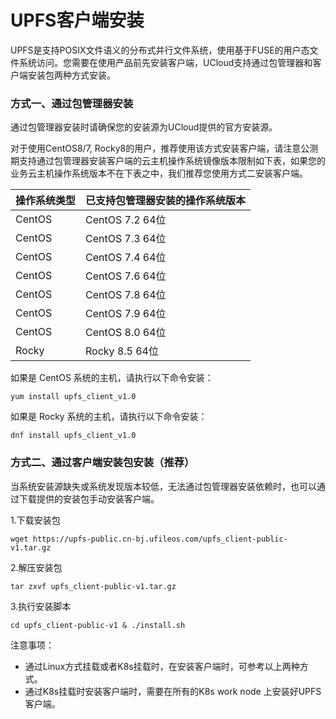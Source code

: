 # UPFS客户端安装


UPFS是支持POSIX文件语义的分布式并行文件系统，使用基于FUSE的用户态文件系统访问。您需要在使用产品前先安装客户端，UCloud支持通过包管理器和客户端安装包两种方式安装。

### 方式一、通过包管理器安装

通过包管理器安装时请确保您的安装源为UCloud提供的官方安装源。

对于使用CentOS8/7, Rocky8的用户，推荐使用该方式安装客户端，请注意公测期支持通过包管理器安装客户端的云主机操作系统镜像版本限制如下表，如果您的业务云主机操作系统版本不在下表之中，我们推荐您使用方式二安装客户端。

| 操作系统类型 | 已支持包管理器安装的操作系统版本 |        
|--------|------------------|
| CentOS | CentOS 7.2 64位   |
| CentOS | CentOS 7.3 64位   |
| CentOS | CentOS 7.4 64位   |
| CentOS | CentOS 7.6 64位   |
| CentOS | CentOS 7.8 64位   |
| CentOS | CentOS 7.9 64位   |
| CentOS | CentOS 8.0 64位   |
| Rocky| Rocky 8.5 64位    |

如果是 CentOS 系统的主机，请执行以下命令安装：

```shell
yum install upfs_client_v1.0
```

如果是 Rocky 系统的主机，请执行以下命令安装：

```shell
dnf install upfs_client_v1.0
```

### 方式二、通过客户端安装包安装（推荐）

当系统安装源缺失或系统发现版本较低，无法通过包管理器安装依赖时，也可以通过下载提供的安装包手动安装客户端。

1.下载安装包

```shell
wget https://upfs-public.cn-bj.ufileos.com/upfs_client-public-v1.tar.gz
```

2.解压安装包

```shell
tar zxvf upfs_client-public-v1.tar.gz
```

3.执行安装脚本

```shell
cd upfs_client-public-v1 & ./install.sh
```

注意事项：
  - 通过Linux方式挂载或者K8s挂载时，在安装客户端时，可参考以上两种方式。
  - 通过K8s挂载时安装客户端时，需要在所有的K8s work node 上安装好UPFS客户端。